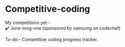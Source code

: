 # Competitive-coding

My competitions yet:-
</br>
✔️ June-long-one (sponsored by samsung on codechef)

To-do:-
Competitive coding progress tracker.
